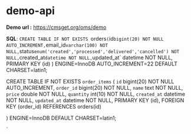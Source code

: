 # demo-api

**Demo url :** https://cmsget.org/oms/demo

**SQL**:
`CREATE TABLE IF NOT EXISTS `orders` (
  `id` bigint(20) NOT NULL AUTO_INCREMENT,
  `email_id` varchar(100) NOT NULL,
  `status` enum('created','processed','delivered','cancelled') NOT NULL,
  `created_at` datetime NOT NULL,
  `updated_at` datetime NOT NULL,
    PRIMARY KEY (id)
) ENGINE=InnoDB AUTO_INCREMENT=22 DEFAULT CHARSET=latin1;


CREATE TABLE IF NOT EXISTS `order_items` (
  `id` bigint(20) NOT NULL AUTO_INCREMENT,
  `order_id` bigint(20) NOT NULL,
  `name` text NOT NULL,
  `price` double NOT NULL,
  `quantity` int(10) NOT NULL,
  `created_at` datetime NOT NULL,
  `updated_at` datetime NOT NULL,
    PRIMARY KEY (id),
    FOREIGN KEY (order_id) REFERENCES orders(id)

) ENGINE=InnoDB DEFAULT CHARSET=latin1;




`
